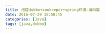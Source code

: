 ```yaml
---
title: 搭建dubbo+zookeeper+spring环境-编码篇
date: 2016-07-29 18:58:45
categories: [Java]
tags: [java,dubbo]
---
```


